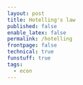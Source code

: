 ```yaml
---
layout: post
title: Hotelling's law
published: false
enable_latex: false
permalink: /hotelling
frontpage: false
technical: true
funstuff: true
tags:
  - econ
---
```



